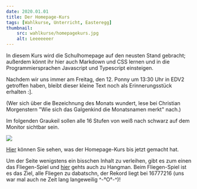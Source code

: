 ```yaml
---
date: 2020.01.01
title: Der Homepage-Kurs
tags: [Wahlkurse, Unterricht, Easteregg]
thumbnail: 
    src: wahlkurse/homepagekurs.jpg
    alt: Leeeeeeer
---
```


<Fliegen></Fliegen>

In diesem Kurs wird die Schulhomepage auf den neusten Stand gebracht;
außerdem könnt ihr hier auch Markdown und CSS lernen und in die Programmiersprachen
Javascript und Typescript einsteigen.

Nachdem wir uns immer am Freitag, den 12. Ponny um 13:30 Uhr in EDV2 getroffen haben, bleibt dieser kleine Text noch als Erinnerungsstück erhalten :].

<!--
    Jaguar Zebra Nerz Mandrill Maikäfer Ponny Muli Auerochs Wespenbär Locktauber Robbenbär Zehenbär.
-->

(Wer sich über die Bezeichnung des Monats wundert, lese bei Christian Morgenstern
"Wie sich das Galgenkind die Monatsnamen merkt" nach.)

Im folgenden Graukeil sollen alle 16 Stufen von weiß nach schwarz auf dem Monitor sichtbar sein.

<img src="images/wahlkurse/theHomepageGames/graybar.png">
<div id="fliegenanzahl"></div>

<a href="/">Hier</a> können Sie sehen, was der Homepage-Kurs bis jetzt gemacht hat.

Um der Seite wenigstens ein bisschen Inhalt zu verleihen, gibt es zum einen das Fliegen-Spiel und <a href="">hier</a> gehts auch zu Hangman. Beim Fliegen-Spiel ist es das Ziel, alle Fliegen zu dabatschn, der Rekord liegt bei 16777216 (uns war mal auch ne Zeit lang langeweilig ^-°O°-^)!
